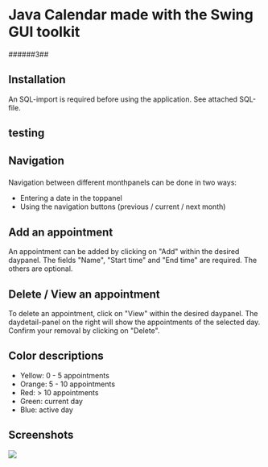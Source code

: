 # Java Calendar made with the Swing GUI toolkit
######3##
## Installation
An SQL-import is required before using the application. See attached SQL-file.
## testing 
## Navigation
###
Navigation between different monthpanels can be done in two ways:
* Entering a date in the toppanel
* Using the navigation buttons (previous / current / next month)

## Add an appointment
An appointment can be added by clicking on "Add" within the desired daypanel.
The fields "Name", "Start time" and "End time" are required. The others are optional.

## Delete / View an appointment
To delete an appointment, click on "View" within the desired daypanel. The daydetail-panel on the right will show the appointments of the selected day. Confirm your removal by clicking on "Delete".

## Color descriptions
* Yellow: 0 - 5 appointments
* Orange: 5 - 10 appointments
* Red: > 10 appointments
* Green: current day
* Blue: active day

## Screenshots
![](http://bramdehart.nl/screenshots/Screen%20Shot%202016-12-06%20at%2022.05.06.png)
